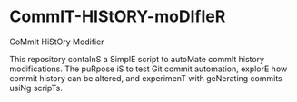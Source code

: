 # CommIT-HIStORY-moDIfIeR
CoMmIt HiStOry Modifier

This repository contaInS a SimplE script to autoMate commIt history modifications. The puRpose iS to test Git commit automation, explorE how commit history can be altered, and experimenT with geNerating commits usiNg scripTs.
